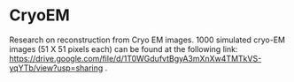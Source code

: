 # CryoEM
Research on reconstruction from Cryo EM images. 1000 simulated cryo-EM images (51 X 51 pixels each) can be found at the following link:
https://drive.google.com/file/d/1T0WGdufvtBgyA3mXnXw4TMTkVS-yqYTb/view?usp=sharing .
